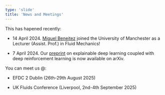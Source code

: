 ```yaml
---
type: 'slide'
title: 'News and Meetings'
---
```


This has hapened recently:

- 14 April 2024. [Miguel Beneitez](/people/) joined the University of Manchester as a Lecturer (Assist. Prof.) in Fluid Mechanics!

- 7 April 2024. Our [preprint](https://arxiv.org/abs/2504.02354) on explainable deep learning coupled with deep reinforcement learning is now available on arXiv.

You can meet us @:
- EFDC 2 Dublin (26th-29th August 2025)

- UK Fluids Conference (Liverpool, 2nd-4th September 2025)